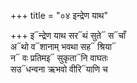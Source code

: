 +++
title = "०४ इन्द्रेण याथ"

+++
इ᳓न्द्रेण याथ सर᳓थं सुते᳓ स᳓चाँ  
अ᳓थो व᳓शानाम् भवथा सह᳓ श्रिया᳓  
न᳓ वः प्रतिमइ᳓ सुकृता᳓नि वाघतः  
सउ᳓धन्वना ऋभवो वीरि᳓याणि च
